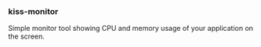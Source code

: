
### kiss-monitor

Simple monitor tool showing CPU and memory usage of your application on the screen.

